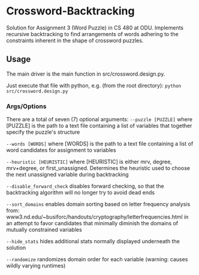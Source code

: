 # Crossword-Backtracking
Solution for Assignment 3 (Word Puzzle) in CS 480 at ODU.
Implements recursive backtracking to find arrangements of words
adhering to the constraints inherent in the shape of crossword
puzzles.
## Usage
The main driver is the main function in src/crossword.design.py.

Just execute that file with python, e.g.
(from the root directory): `python src/crossword.design.py`
### Args/Options
There are a total of seven (7) optional arguments:
`--puzzle [PUZZLE]`
  where [PUZZLE] is the path to a text file containing a list
  of variables that together specify the puzzle's structure
  
`--words [WORDS]`
  where [WORDS] is the path to a text file containing a list
  of word candidates for assignment to variables
  
`--heuristic [HEURISTIC]`
  where [HEURISTIC] is either mrv, degree, mrv+degree, or
  first_unassigned. Determines the heuristic used to 
  choose the next unassigned variable during backtracking
  
`--disable_forward_check`
  disables forward checking, so that the backtracking algorithm
  will no longer try to avoid dead ends
  
`--sort_domains`
  enables domain sorting based on letter frequency analysis from:
  www3.nd.edu/~busiforc/handouts/cryptography/letterfrequencies.html
  in an attempt to favor candidates that minimally diminish
  the domains of mutually constrained variables
  
`--hide_stats`
  hides additional stats normally displayed underneath the solution
  
`--randomize`
  randomizes domain order for each variable (warning: causes wildly
  varying runtimes)
